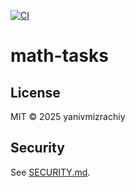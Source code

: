 [![CI](https://github.com/yanivmizrachiy/math-tasks/actions/workflows/ci.yml/badge.svg)](https://github.com/yanivmizrachiy/math-tasks/actions/workflows/ci.yml)

# math-tasks

## License
MIT © 2025 yanivmizrachiy

## Security
See [SECURITY.md](SECURITY.md).
